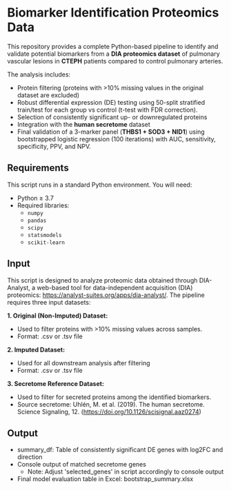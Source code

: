 # Biomarker Identification Proteomics Data
This repository provides a complete Python-based pipeline to identify and validate potential biomarkers from a **DIA proteomics dataset** of pulmonary vascular lesions in **CTEPH** patients compared to control pulmonary arteries.

The analysis includes:
- Protein filtering (proteins with >10% missing values in the original dataset are excluded)
- Robust differential expression (DE) testing using 50-split stratified train/test for each group vs control (t-test with FDR correction).
- Selection of consistently significant up- or downregulated proteins 
- Integration with the **human secretome** dataset
- Final validation of a 3-marker panel (**THBS1 + SOD3 + NID1**) using bootstrapped logistic regression (100 iterations) with AUC, sensitivity, specificity, PPV, and NPV.

## Requirements
This script runs in a standard Python environment. You will need:
- Python ≥ 3.7
- Required libraries:
  - `numpy`
  - `pandas`
  - `scipy`
  - `statsmodels`
  - `scikit-learn`
 
## Input
This script is designed to analyze proteomic data obtained through DIA-Analyst, a web-based tool for data-independent acquisition (DIA) proteomics: https://analyst-suites.org/apps/dia-analyst/.
The pipeline requires three input datasets:

**1. Original (Non-Imputed) Dataset:** 
- Used to filter proteins with >10% missing values across samples.
- Format: .csv or .tsv file

**2. Imputed Dataset:** 
- Used for all downstream analysis after filtering
- Format: .csv or .tsv file

**3. Secretome Reference Dataset:** 
- Used to filter for secreted proteins among the identified biomarkers.
- Source secretome: Uhlén, M. et al. (2019). The human secretome. Science Signaling, 12. (https://doi.org/10.1126/scisignal.aaz0274)

## Output
- summary_df: Table of consistently significant DE genes with log2FC and direction
- Console output of matched secretome genes
    - Note: Adjust 'selected_genes' in script accordingly to console output
- Final model evaluation table in Excel: bootstrap_summary.xlsx


